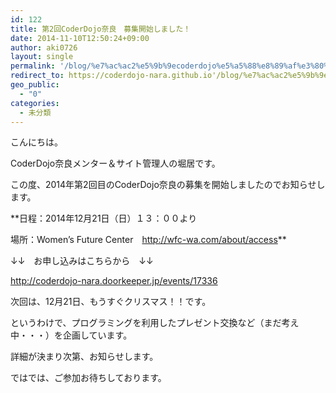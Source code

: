 ```yaml
---
id: 122
title: 第2回CoderDojo奈良　募集開始しました！
date: 2014-11-10T12:50:24+09:00
author: aki0726
layout: single
permalink: '/blog/%e7%ac%ac2%e5%9b%9ecoderdojo%e5%a5%88%e8%89%af%e3%80%80%e5%8b%9f%e9%9b%86%e9%96%8b%e5%a7%8b%e3%81%97%e3%81%be%e3%81%97%e3%81%9f%e3%80%82/'
redirect_to: https://coderdojo-nara.github.io'/blog/%e7%ac%ac2%e5%9b%9ecoderdojo%e5%a5%88%e8%89%af%e3%80%80%e5%8b%9f%e9%9b%86%e9%96%8b%e5%a7%8b%e3%81%97%e3%81%be%e3%81%97%e3%81%9f%e3%80%82/'
geo_public:
  - "0"
categories:
  - 未分類
---
```

こんにちは。
  
CoderDojo奈良メンター＆サイト管理人の堀居です。

この度、2014年第2回目のCoderDojo奈良の募集を開始しましたのでお知らせします。
  
**日程：2014年12月21日（日）１３：００より
  
場所：Women&#8217;s Future Center　<a href="http://wfc-wa.com/about/access" target="_blank">http://wfc-wa.com/about/access</a>**

↓↓　お申し込みはこちらから　↓↓
  
<a href="http://coderdojo-nara.doorkeeper.jp/events/17336" target="_blank">http://coderdojo-nara.doorkeeper.jp/events/17336</a>

次回は、12月21日、もうすぐクリスマス！！です。
  
というわけで、プログラミングを利用したプレゼント交換など（まだ考え中・・・）を企画しています。
  
詳細が決まり次第、お知らせします。

ではでは、ご参加お待ちしております。